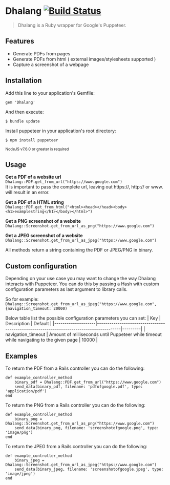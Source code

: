 # Dhalang [![Build Status](https://travis-ci.com/NielsSteensma/Dhalang.svg?token=XZgKAByw2KZjcrsCh8gW&branch=master)](https://travis-ci.com/NielsSteensma/Dhalang)

> Dhalang is a Ruby wrapper for Google's Puppeteer.


## Features
* Generate PDFs from pages
* Generate PDFs from html ( external images/stylesheets supported )  
* Capture a screenshot of a webpage

## Installation
Add this line to your application's Gemfile:

    gem 'Dhalang'

And then execute:

    $ bundle update

Install puppeteer in your application's root directory:

    $ npm install puppeteer

<sub>NodeJS v7.6.0 or greater is required</sub>
## Usage
__Get a PDF of a website url__  
`Dhalang::PDF.get_from_url("https://www.google.com")`  
It is important to pass the complete url, leaving out https://, http:// or www. will result in an error.
  
__Get a PDF of a HTML string__  
`Dhalang::PDF.get_from_html("<html><head></head><body><h1>examplestring</h1></body></html>")`  

__Get a PNG screenshot of a website__  
`Dhalang::Screenshot.get_from_url_as_png("https://www.google.com")`  

__Get a JPEG screenshot of a website__  
`Dhalang::Screenshot.get_from_url_as_jpeg("https://www.google.com")`  

All methods return a string containing the PDF or JPEG/PNG in binary.   
  
  
  
## Custom configuration
Depending on your use case you may want to change the way Dhalang interacts with Puppeteer. You can do this by passing a Hash with custom configuration parameters as last argument to library calls.

So for example:
`Dhalang::Screenshot.get_from_url_as_jpeg("https://www.google.com", {navigation_timeout: 20000)`  

Below table list the possible configuration parameters you can set:
| Key                | Description                                                                             | Default |
|--------------------|-----------------------------------------------------------------------------------------|---------|
| navigation_timeout | Amount of milliseconds until Puppeteer while timeout while navigating to the given page | 10000   |

## Examples
To return the PDF from a Rails controller you can do the following:  
```
def example_controller_method  
    binary_pdf = Dhalang::PDF.get_from_url("https://www.google.com")  
    send_data(binary_pdf, filename: 'pdfofgoogle.pdf', type: 'application/pdf')  
end
```

To return the PNG from a Rails controller you can do the following:  
```
def example_controller_method  
    binary_png = Dhalang::Screenshot.get_from_url_as_png("https://www.google.com")
    send_data(binary_png, filename: 'screenshotofgoogle.png', type: 'image/png')   
end
```

To return the JPEG from a Rails controller you can do the following:  
```
def example_controller_method  
    binary_jpeg = Dhalang::Screenshot.get_from_url_as_jpeg("https://www.google.com")
    send_data(binary_jpeg, filename: 'screenshotofgoogle.jpeg', type: 'image/jpeg')   
end
```
